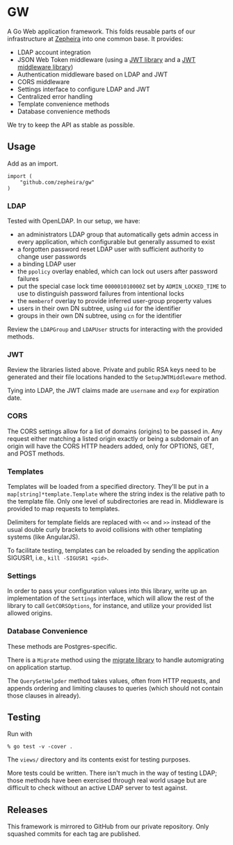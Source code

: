 # GW

A Go Web application framework.  This folds reusable parts of our infrastructure at [Zepheira](https://zepheira.com/) into one common base.  It provides:

* LDAP account integration
* JSON Web Token middleware (using a [JWT library](https://github.com/dgrijalva/jwt-go) and a [JWT middleware library](https://github.com/auth0/go-jwt-middleware))
* Authentication middleware based on LDAP and JWT
* CORS middleware
* Settings interface to configure LDAP and JWT
* Centralized error handling
* Template convenience methods
* Database convenience methods

We try to keep the API as stable as possible.

## Usage

Add as an import.

```golang
import (
    "github.com/zepheira/gw"
)
```

### LDAP

Tested with OpenLDAP.  In our setup, we have:

* an administrators LDAP group that automatically gets admin access in every application, which configurable but generally assumed to exist
* a forgotten password reset LDAP user with sufficient authority to change user passwords
* a binding LDAP user
* the `ppolicy` overlay enabled, which can lock out users after password failures
* put the special case lock time `000001010000Z` set by `ADMIN_LOCKED_TIME` to use to distinguish password failures from intentional locks
* the `memberof` overlay to provide inferred user-group property values
* users in their own DN subtree, using `uid` for the identifier
* groups in their own DN subtree, using `cn` for the identifier

Review the `LDAPGroup` and `LDAPUser` structs for interacting with the provided methods.

### JWT

Review the libraries listed above.  Private and public RSA keys need to be generated and their file locations handed to the `SetupJWTMiddleware` method.

Tying into LDAP, the JWT claims made are `username` and `exp` for expiration date.

### CORS

The CORS settings allow for a list of domains (origins) to be passed in.  Any request either matching a listed origin exactly or being a subdomain of an origin will have the CORS HTTP headers added, only for OPTIONS, GET, and POST methods.

### Templates

Templates will be loaded from a specified directory.  They'll be put in a `map[string]*template.Template` where the string index is the relative path to the template file.  Only one level of subdirectories are read in.  Middleware is provided to map requests to templates.

Delimiters for template fields are replaced with `<<` and `>>` instead of the usual double curly brackets to avoid collisions with other templating systems (like AngularJS).

To facilitate testing, templates can be reloaded by sending the application SIGUSR1, i.e., `kill -SIGUSR1 <pid>`.

### Settings

In order to pass your configuration values into this library, write up an implementation of the `Settings` interface, which will allow the rest of the library to call `GetCORSOptions`, for instance, and utilize your provided list allowed origins.

### Database Convenience

These methods are Postgres-specific.

There is a `Migrate` method using the [migrate library](github.com/mattes/migrate) to handle automigrating on application startup.

The `QuerySetHelpder` method takes values, often from HTTP requests, and appends ordering and limiting clauses to queries (which should not contain those clauses in already).

## Testing

Run with 

```
% go test -v -cover .
```

The `views/` directory and its contents exist for testing purposes.

More tests could be written.  There isn't much in the way of testing LDAP; those methods have been exercised through real world usage but are difficult to check without an active LDAP server to test against.

## Releases

This framework is mirrored to GitHub from our private repository.  Only squashed commits for each tag are published.
